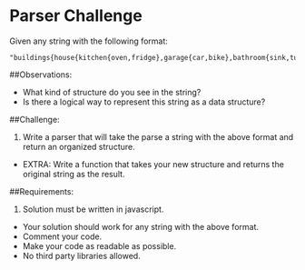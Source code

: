 # Parser Challenge
Given any string with the following format:
```
"buildings{house{kitchen{oven,fridge},garage{car,bike},bathroom{sink,tub}},office{meetingroom{telephone,projector},kitchen{coffeemaker,watercooler},parkinggarage{cars{gears,handlebars},bikes}}}";
```

##Observations:
- What kind of structure do you see in the string?
- Is there a logical way to represent this string as a data structure?

##Challenge:
1. Write a parser that will take the parse a string with the above format and return an organized structure.
- EXTRA:  Write a function that takes your new structure and returns the original string as the result.

##Requirements:
1. Solution must be written in javascript.
- Your solution should work for any string with the above format.
- Comment your code.
- Make your code as readable as possible.
- No third party libraries allowed.

